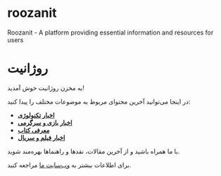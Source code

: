 # roozanit
Roozanit - A platform providing essential information and resources for users
# روژانیت

به مخزن روژانیت خوش آمدید!

در اینجا می‌توانید آخرین محتوای مربوط به موضوعات مختلف را پیدا کنید:

- [**اخبار تکنولوژی**](https://roozanit.ir)
- [**اخبار بازی و سرگرمی**](https://roozanit.ir)
- [**معرفی کتاب**](https://roozanit.ir)
- [**اخبار فیلم و سریال**](https://roozanit.ir)

با ما همراه باشید و از آخرین مقالات، نقدها و راهنماها بهره‌مند شوید.

برای اطلاعات بیشتر به [وب‌سایت ما](https://roozanit.ir) مراجعه کنید.
